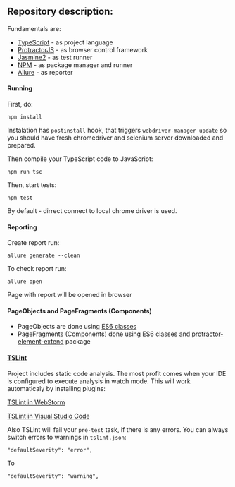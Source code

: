 ## Repository description:

Fundamentals are:
- [TypeScript](https://www.typescriptlang.org/docs/tutorial.html) - as project language
- [ProtractorJS](http://www.protractortest.org) - as browser control framework
- [Jasmine2](https://jasmine.github.io/) - as test runner
- [NPM](https://docs.npmjs.com/getting-started/what-is-npm) - as package manager and runner
- [Allure](https://github.com/allure-framework/allure2) - as reporter

#### Running
First, do: 

`npm install`

Instalation has `postinstall` hook, that triggers `webdriver-manager update` so you should have fresh chromedriver and selenium server downloaded and prepared.

Then compile your TypeScript code to JavaScript:

`npm run tsc`

Then, start tests:

`npm test`

By default - dirrect connect to local chrome driver is used. 

#### Reporting

Create report run:

`allure generate --clean`

To check report run:

`allure open`

Page with report will be opened in browser

#### PageObjects and PageFragments (Components)
- PageObjects are done using [ES6 classes](http://es6-features.org/#ClassDefinition)
- PageFragments (Components) done using ES6 classes and [protractor-element-extend](https://github.com/Xotabu4/protractor-element-extend) package

#### [TSLint](https://palantir.github.io/tslint/)

Project includes static code analysis. The most profit comes when your IDE is configured to execute analysis in watch mode. This will work automaticaly by installing plugins:

[TSLint in WebStorm](https://www.jetbrains.com/help/webstorm/2016.1/tslint.html)

[TSLint in Visual Studio Code](https://marketplace.visualstudio.com/items?itemName=eg2.tslint)

Also TSLint will fail your `pre-test` task, if there is any errors. You can always switch errors to warnings in `tslint.json`: 
```
"defaultSeverity": "error",
``` 
To

```
"defaultSeverity": "warning",
```
